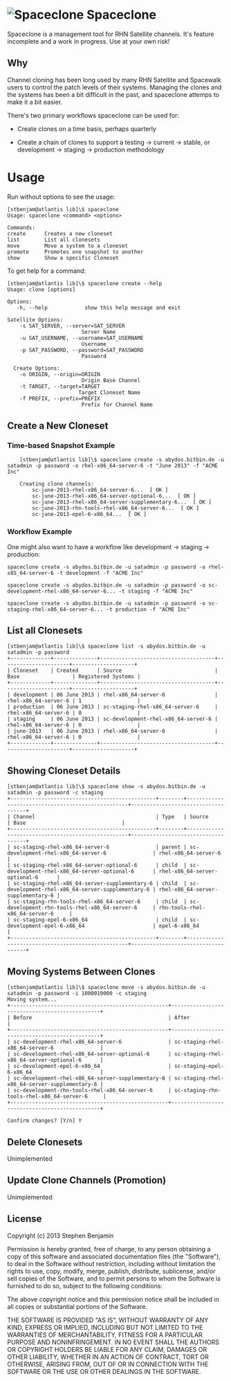 # ![Spaceclone](https://raw.github.com/stbenjam/spaceclone/master/images/spaceclone.png)  Spaceclone

Spaceclone is a management tool for RHN Satellite channels.  It's feature incomplete and a work in progress.  Use at your own risk!

Why
---

Channel cloning has been long used by many RHN Satellite and Spacewalk users to control the patch levels of their systems.  Managing the clones and the systems has been a bit difficult in the past, and spaceclone attemps to make it a bit easier.

There's two primary workflows spaceclone can be used for:

 - Create clones on a time basis, perhaps quarterly

 - Create a chain of clones to support a testing -> current -> stable, or development -> staging -> production methodology

# Usage

Run without options to see the usage:

    [stbenjam@atlantis lib]\$ spaceclone
    Usage: spaceclone <command> <options>

    Commands:
    create      Creates a new cloneset
    list        List all clonesets
    move        Move a system to a cloneset
    promote     Promotes one snapshot to another
    show        Show a specific Cloneset

To get help for a command:

    [stbenjam@atlantis lib]\$ spaceclone create --help
    Usage: clone [options]

    Options:
       -h, --help            show this help message and exit

    Satellite Options:
        -s SAT_SERVER, --server=SAT_SERVER
                            Server Name
        -u SAT_USERNAME, --username=SAT_USERNAME
                            Username
        -p SAT_PASSWORD, --password=SAT_PASSWORD
                            Password

      Create Options:
        -o ORIGIN, --origin=ORIGIN
                            Origin Base Channel
        -t TARGET, --target=TARGET
                           Target Cloneset Name
        -f PREFIX, --prefix=PREFIX
                            Prefix for Channel Name


## Create a New Cloneset

### Time-based Snapshot Example


        [stbenjam@atlantis lib]\$ spaceclone create -s abydos.bitbin.de -u satadmin -p password -o rhel-x86_64-server-6 -t "June 2013" -f "ACME Inc"

        Creating clone channels:
            sc-june-2013-rhel-x86_64-server-6...  [ OK ]
            sc-june-2013-rhel-x86_64-server-optional-6...  [ OK ]
            sc-june-2013-rhel-x86_64-server-supplementary-6...  [ OK ]
            sc-june-2013-rhn-tools-rhel-x86_64-server-6...  [ OK ]
            sc-june-2013-epel-6-x86_64...  [ OK ]

### Workflow Example

One might also want to have a workflow like development -> staging -> production:

    spaceclone create -s abydos.bitbin.de -u satadmin -p password -o rhel-x85_64-server-6 -t development -f "ACME Inc"

    spaceclone create -s abydos.bitbin.de -u satadmin -p password -o sc-development-rhel-x86_64-server-6... -t staging -f "ACME Inc"

    spaceclone create -s abydos.bitbin.de -u satadmin -p password -o sc-staging-rhel-x86_64-server-6... -t production -f "ACME Inc"

## List all Clonesets

    [stbenjam@atlantis lib]\$ spaceclone list -s abydos.bitbin.de -u satadmin -p password
    +-------------+--------------+-------------------------------------+----------------------+--------------------+
    | Cloneset    | Created      | Source                              | Base                 | Registered Systems |
    +-------------+--------------+-------------------------------------+----------------------+--------------------+
    | development | 06 June 2013 | rhel-x86_64-server-6                | rhel-x86_64-server-6 | 1                  |
    | production  | 06 June 2013 | sc-staging-rhel-x86_64-server-6     | rhel-x86_64-server-6 | 0                  |
    | staging     | 06 June 2013 | sc-development-rhel-x86_64-server-6 | rhel-x86_64-server-6 | 0                  |
    | june-2013   | 06 June 2013 | rhel-x86_64-server-6                | rhel-x86_64-server-6 | 0                  |
    +-------------+--------------+-------------------------------------+----------------------+--------------------+

## Showing Cloneset Details

    [stbenjam@atlantis lib]\$ spaceclone show -s abydos.bitbin.de -u satadmin -p password -c staging
    +-----------------------------------------------+--------+---------------------------------------------------+------------------------------------+
    | Channel                                       | Type   | Source                                            | Base                               |
    +-----------------------------------------------+--------+---------------------------------------------------+------------------------------------+
    | sc-staging-rhel-x86_64-server-6               | parent | sc-development-rhel-x86_64-server-6               | rhel-x86_64-server-6               |
    | sc-staging-rhel-x86_64-server-optional-6      | child  | sc-development-rhel-x86_64-server-optional-6      | rhel-x86_64-server-optional-6      |
    | sc-staging-rhel-x86_64-server-supplementary-6 | child  | sc-development-rhel-x86_64-server-supplementary-6 | rhel-x86_64-server-supplementary-6 |
    | sc-staging-rhn-tools-rhel-x86_64-server-6     | child  | sc-development-rhn-tools-rhel-x86_64-server-6     | rhn-tools-rhel-x86_64-server-6     |
    | sc-staging-epel-6-x86_64                      | child  | sc-development-epel-6-x86_64                      | epel-6-x86_64                      |
    +-----------------------------------------------+--------+---------------------------------------------------+------------------------------------+

## Moving Systems Between Clones


    [stbenjam@atlantis lib]\$ spaceclone move -s abydos.bitbin.de -u satadmin -p password -i 1000010000 -c staging
    Moving system...
    +---------------------------------------------------+-----------------------------------------------+
    | Before                                            | After                                         |
    +---------------------------------------------------+-----------------------------------------------+
    | sc-development-rhel-x86_64-server-6               | sc-staging-rhel-x86_64-server-6               |
    | sc-development-rhel-x86_64-server-optional-6      | sc-staging-rhel-x86_64-server-optional-6      |
    | sc-development-epel-6-x86_64                      | sc-staging-epel-6-x86_64                      |
    | sc-development-rhel-x86_64-server-supplementary-6 | sc-staging-rhel-x86_64-server-supplementary-6 |
    | sc-development-rhn-tools-rhel-x86_64-server-6     | sc-staging-rhn-tools-rhel-x86_64-server-6     |
    +---------------------------------------------------+-----------------------------------------------+

    Confirm changes? [Y/n] Y

## Delete Clonesets

Unimplemented

## Update Clone Channels (Promotion)

Unimplemented



## License

Copyright (c) 2013 Stephen Benjamin

Permission is hereby granted, free of charge, to any person obtaining 
a copy of this software and associated documentation files (the "Software"), 
to deal in the Software without restriction, including without limitation 
the rights to use, copy, modify, merge, publish, distribute, sublicense, 
and/or sell copies of the Software, and to permit persons to whom the Software 
is furnished to do so, subject to the following conditions:

The above copyright notice and this permission notice shall be included in
 all copies or substantial portions of the Software.

THE SOFTWARE IS PROVIDED "AS IS", WITHOUT WARRANTY OF ANY KIND, EXPRESS OR
IMPLIED, INCLUDING BUT NOT LIMITED TO THE WARRANTIES OF MERCHANTABILITY, 
FITNESS FOR A PARTICULAR PURPOSE AND NONINFRINGEMENT. IN NO EVENT SHALL THE 
AUTHORS OR COPYRIGHT HOLDERS BE LIABLE FOR ANY CLAIM, DAMAGES OR OTHER 
LIABILITY, WHETHER IN AN ACTION OF CONTRACT, TORT OR OTHERWISE, ARISING FROM, 
OUT OF OR IN CONNECTION WITH THE SOFTWARE OR THE USE OR OTHER DEALINGS IN 
THE SOFTWARE.

